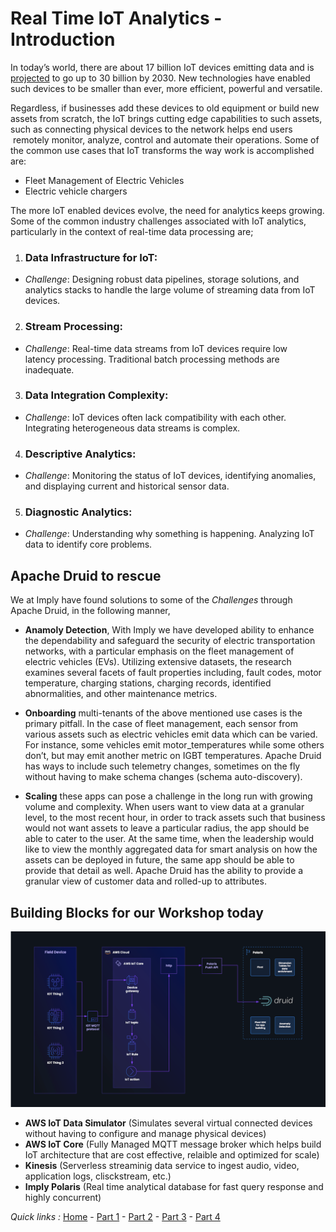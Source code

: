 
# Real Time IoT Analytics - Introduction

In today’s world, there are about 17 billion IoT devices emitting data and is [projected](https://www.google.com/url?q=https://www.statista.com/statistics/1183457/iot-connected-devices-worldwide/&sa=D&source=editors&ust=1714417939339055&usg=AOvVaw0sxOzNNIKi3oFavKXcJPPk) to go up to 30 billion by 2030. New technologies have enabled such devices to be smaller than ever, more efficient, powerful and versatile.

Regardless, if businesses add these devices to old equipment or build new assets from scratch, the IoT brings cutting edge capabilities to such assets, such as connecting physical devices to the network helps end users  remotely monitor, analyze, control and automate their operations. Some of the common use cases that IoT transforms the way work is accomplished are:

*   Fleet Management of Electric Vehicles
*   Electric vehicle chargers

The more IoT enabled devices evolve, the need for analytics keeps growing. Some of the common industry challenges associated with IoT analytics, particularly in the context of real-time data processing are;

1.  ### Data Infrastructure for IoT:

*   *Challenge*: Designing robust data pipelines, storage solutions, and analytics stacks to handle the large volume of streaming data from IoT devices.

2.  ### Stream Processing:

*   *Challenge*: Real-time data streams from IoT devices require low latency processing. Traditional batch processing methods are inadequate.

3.  ### Data Integration Complexity:

*   *Challenge*: IoT devices often lack compatibility with each other. Integrating heterogeneous data streams is complex.

4.  ### Descriptive Analytics:

*   *Challenge*: Monitoring the status of IoT devices, identifying anomalies, and displaying current and historical sensor data.

5.  ### Diagnostic Analytics:

*   *Challenge*: Understanding why something is happening. Analyzing IoT data to identify core problems.

## Apache Druid to rescue

We at Imply have found solutions to some of the *Challenges* through Apache Druid, in the following manner,

*  **Anamoly Detection**, With Imply we have developed ability to enhance the dependability and safeguard the security of electric transportation networks, with a particular emphasis on the fleet management of electric vehicles (EVs). Utilizing extensive datasets, the research examines several facets of fault properties including, fault codes, motor temperature, charging stations, charging records, identified abnormalities, and other maintenance metrics. 

*   **Onboarding** multi-tenants of the above mentioned use cases is the primary pitfall. In the case of fleet management, each sensor from various assets such as electric vehicles emit data which can be varied. For instance, some vehicles emit motor\_temperatures while some others don’t, but may emit another metric on IGBT temperatures. Apache Druid has ways to include such telemetry changes, sometimes on the fly without having to make schema changes (schema auto-discovery).

*   **Scaling** these apps can pose a challenge in the long run with growing volume and complexity. When users want to view data at a granular level, to the most recent hour, in order to track assets such that business would not want assets to leave a particular radius, the app should be able to cater to the user. At the same time, when the leadership would like to view the monthly aggregated data for smart analysis on how the assets can be deployed in future, the same app should be able to provide that detail as well. Apache Druid has the ability to provide a granular view of customer data and rolled-up to attributes.



 ## Building Blocks for our Workshop today

![Architechture](https://github.com/implydata/imply-iot-workshop/blob/main/Part1/IoT%20Architectural%20building%20blocks.png "Architecture, Building Blocks")

*   **AWS IoT Data Simulator** (Simulates several virtual connected devices without having to configure and manage physical devices)
*   **AWS IoT Core** (Fully Managed MQTT message broker which helps build IoT architecture that are cost effective, relaible and optimized for scale)
*   **Kinesis** (Serverless streaminig data service to ingest audio, video, application logs, clisckstream, etc.)
*   **Imply Polaris** (Real time analytical database for fast query response and highly concurrent)


 
*Quick links :*
[Home](/README.md) - [Part 1](/Part1/README.md) - [Part 2](/Part2/README.md) - [Part 3](/Part3/README.md) - [Part 4](/Part4/README.md)

